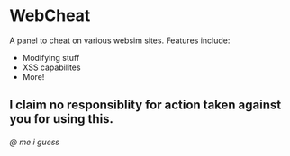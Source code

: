 # WebCheat

A panel to cheat on various websim sites.
Features include:
* Modifying stuff
* XSS capabilites
* More!


## I claim no responsiblity for action taken against you for using this.

###### @ me i guess
